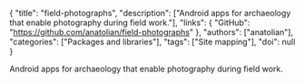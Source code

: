 {
  "title": "field-photographs",
  "description": ["Android apps for archaeology that enable photography during field work."],
  "links": {
    "GitHub": "https://github.com/anatolian/field-photographs"
  },
  "authors": ["anatolian"],
  "categories": ["Packages and libraries"],
  "tags": ["Site mapping"],
  "doi": null
}

<!-- Generated by csv2md.R – do not edit by hand -->

Android apps for archaeology that enable photography during field work.